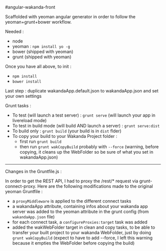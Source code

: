 #angular-wakanda-front

Scaffolded with yeoman angular generator in order to follow the yeoman+grunt+bower workflow.

Needed :

* node
* yeoman : `npm install yo -g`
* bower (shipped with yeoman)
* grunt (shipped with yeoman)

Once you have all above, to init :

* `npm install`
* `bower install`

Last step : duplicate wakandaApp.default.json to wakandaApp.json and set your own settings

Grunt tasks :

* To test (will launch a test server) : `grunt serve` (will launch your app in livereload mode)
* To test in build mode (will build AND launch a server) : `grunt serve:dist`
* To build only : `grunt build` (your build is in `dist` flder)
* To copy your build to your Wakanda Project folder :
    * first run `grunt build`
    * then run `grunt wakCopyBuild` probably with `--force` (warning, before copying, it cleans up the WebFolder so be sure of what you set in wakandaApp.json)

---

Changes in the Gruntfile.js :

In order to get the REST API, I had to proxy the /rest/* request via grunt-connect-proxy.
Here are the following modifications made to the original yeoman Gruntfile :

* a `proxyMiddleware` is applied to the different connect tasks
* a wakandaApp attribute, containing infos about your wakanda app server was added to the yeoman attribute in the grunt config (from `wakandaApp.json` file)
* for each connect task, a `configureProxies:target` task was added
* added the wakWebFolder target in clean and copy tasks, to be able to transfer your built project to your wakanda WebFolder, just by doing `grunt wakCopyBuild` (expect to have to add --force, I left this warning because it empties the WebFolder before copying the build)